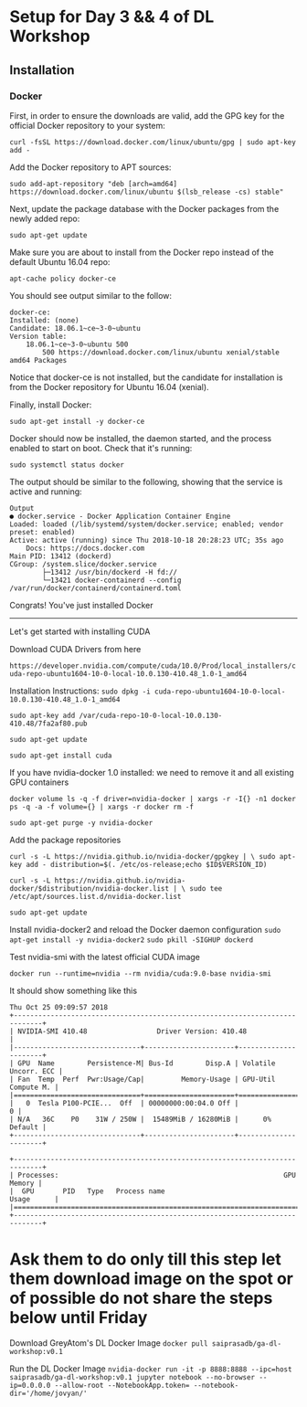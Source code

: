 # Setup for Day 3 && 4 of DL Workshop

## Installation

### Docker

First, in order to ensure the downloads are valid, add the GPG key for the official Docker repository to your system:

`curl -fsSL https://download.docker.com/linux/ubuntu/gpg | sudo apt-key add -`

Add the Docker repository to APT sources:

`sudo add-apt-repository "deb [arch=amd64] https://download.docker.com/linux/ubuntu $(lsb_release -cs) stable"`

Next, update the package database with the Docker packages from the newly added repo:

`sudo apt-get update`

Make sure you are about to install from the Docker repo instead of the default Ubuntu 16.04 repo:

`apt-cache policy docker-ce`

You should see output similar to the follow:

    docker-ce:
    Installed: (none)
    Candidate: 18.06.1~ce~3-0~ubuntu
    Version table:
        18.06.1~ce~3-0~ubuntu 500
            500 https://download.docker.com/linux/ubuntu xenial/stable amd64 Packages

Notice that docker-ce is not installed, but the candidate for installation is from the Docker repository for Ubuntu 16.04 (xenial).

Finally, install Docker:

`sudo apt-get install -y docker-ce`

Docker should now be installed, the daemon started, and the process enabled to start on boot. Check that it's running:

`sudo systemctl status docker`

The output should be similar to the following, showing that the service is active and running:

    Output
    ● docker.service - Docker Application Container Engine
    Loaded: loaded (/lib/systemd/system/docker.service; enabled; vendor preset: enabled)
    Active: active (running) since Thu 2018-10-18 20:28:23 UTC; 35s ago
        Docs: https://docs.docker.com
    Main PID: 13412 (dockerd)
    CGroup: /system.slice/docker.service
            ├─13412 /usr/bin/dockerd -H fd://
            └─13421 docker-containerd --config /var/run/docker/containerd/containerd.toml

Congrats! You've just installed Docker

---

Let's get started with installing CUDA

Download CUDA Drivers from here 

`https://developer.nvidia.com/compute/cuda/10.0/Prod/local_installers/cuda-repo-ubuntu1604-10-0-local-10.0.130-410.48_1.0-1_amd64`

Installation Instructions:
`sudo dpkg -i cuda-repo-ubuntu1604-10-0-local-10.0.130-410.48_1.0-1_amd64`

`sudo apt-key add /var/cuda-repo-10-0-local-10.0.130-410.48/7fa2af80.pub`

`sudo apt-get update`

`sudo apt-get install cuda`

If you have nvidia-docker 1.0 installed: we need to remove it and all existing GPU containers

`docker volume ls -q -f driver=nvidia-docker | xargs -r -I{} -n1 docker ps -q -a -f volume={} | xargs -r docker rm -f`

`sudo apt-get purge -y nvidia-docker`


Add the package repositories

`curl -s -L https://nvidia.github.io/nvidia-docker/gpgkey | \
  sudo apt-key add -
distribution=$(. /etc/os-release;echo $ID$VERSION_ID)`

`curl -s -L https://nvidia.github.io/nvidia-docker/$distribution/nvidia-docker.list | \
  sudo tee /etc/apt/sources.list.d/nvidia-docker.list`

`sudo apt-get update`

Install nvidia-docker2 and reload the Docker daemon configuration
`sudo apt-get install -y nvidia-docker2`
`sudo pkill -SIGHUP dockerd`

Test nvidia-smi with the latest official CUDA image

`docker run --runtime=nvidia --rm nvidia/cuda:9.0-base nvidia-smi`


It should show something like this

    Thu Oct 25 09:09:57 2018       
    +-----------------------------------------------------------------------------+
    | NVIDIA-SMI 410.48                 Driver Version: 410.48                    |
    |-------------------------------+----------------------+----------------------+
    | GPU  Name        Persistence-M| Bus-Id        Disp.A | Volatile Uncorr. ECC |
    | Fan  Temp  Perf  Pwr:Usage/Cap|         Memory-Usage | GPU-Util  Compute M. |
    |===============================+======================+======================|
    |   0  Tesla P100-PCIE...  Off  | 00000000:00:04.0 Off |                    0 |
    | N/A   36C    P0    31W / 250W |  15489MiB / 16280MiB |      0%      Default |
    +-------------------------------+----------------------+----------------------+
                                                                                
    +-----------------------------------------------------------------------------+
    | Processes:                                                       GPU Memory |
    |  GPU       PID   Type   Process name                             Usage      |
    |=============================================================================|
    +-----------------------------------------------------------------------------+

# Ask them to do only till this step let them download image on the spot or of possible do not share the steps below until Friday

Download GreyAtom's DL Docker Image
`docker pull saiprasadb/ga-dl-workshop:v0.1`

Run the DL Docker Image
`nvidia-docker run -it -p 8888:8888 --ipc=host saiprasadb/ga-dl-workshop:v0.1 jupyter notebook --no-browser --ip=0.0.0.0 --allow-root --NotebookApp.token= --notebook-dir='/home/jovyan/'`


